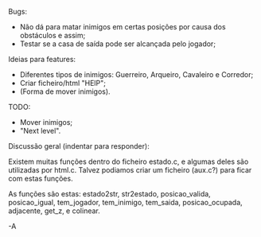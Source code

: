 Bugs:

- Não dá para matar inimigos em certas posições por causa dos obstáculos e assim;
- Testar se a casa de saída pode ser alcançada pelo jogador;

Ideias para features:

- Diferentes tipos de inimigos: Guerreiro, Arqueiro, Cavaleiro e Corredor;
- Criar ficheiro/html "HElP";
- (Forma de mover inimigos).

TODO:

- Mover inimigos;
- "Next level".

Discussão geral (indentar para responder):

Existem muitas funções dentro do ficheiro estado.c, e algumas deles são
utilizadas por html.c. Talvez podiamos criar um ficheiro (aux.c?) para ficar
com estas funções.

As funções são estas: estado2str, str2estado, posicao_valida, posicao_igual,
tem_jogador, tem_inimigo, tem_saida, posicao_ocupada, adjacente, get_z, e
colinear.

-A
